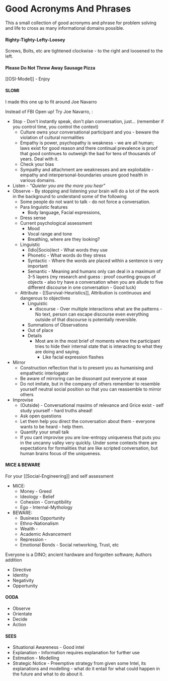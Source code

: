 # Good Acronyms And Phrases

This a small collection of good acronyms and phrase for problem solving and life to cross as many informational domains possible. 

#### Righty-Tighty-Lefty-Loosey

Screws, Bolts, etc are tightened clockwise - to the right and loosened to the left.

#### Please Do Not Throw Away Sausage Pizza

[[OSI-Model]] - Enjoy

#### SLOMI

I made this one up to fit around Joe Navarro 

Instead of FBI Open up! Try Joe Navarro, :
- Stop - Don't instantly speak, don't plan conversation, just... (remember if you control time, you control the context)
	- Culture owns your conversational participant and you - beware the violation of cultural normalities   
	- Empathy is power, psychopathy is weakness - we are all human; laws exist for good reason and there continual prevalence is proof that good continues to outweigh the bad for tens of thousands of years. Deal with it.
	- Check your bias 
	- Sympathy and attachment are weaknesses  and are exploitable - empathy and interpersonal-boundaries unsure good health in various domains.
- Listen - *"Quieter you are the more you hear"*
- Observe - By stopping and listening your brain will do a lot of the work in the background to understand some of the following
	- Some people do not want to talk - do not force a conversation.
	- Para linguistic features
		- Body language, Facial expressions,
	- Dress sense
	- Current psychological assessment 
		- Mood 
		- Vocal range and tone
		- Breathing, where are they looking?
	- Linguistic
		- (Idio|Socio)lect - What words they use
		- Phonetic - What words do they stress
		- Syntactic - Where the words are placed within a sentence is very important
		- Semantic - Meaning and humans only can deal in a maximum of 3-5 layers (my research and guess : proof counting groups of objects - also try have a conversation when you are allude to five different discourse in one conversation - Good luck)   
	- Attribute - [[Survival-Heuristics]], Attribution is continuous and dangerous to objectives  
		- Linguistic
			- discourse - Over multiple interactions what are the patterns - No text, person can escape discourse even everything outside of that discourse is potentially reversible. 
		- Summations of Observations
		- Out of place
		- Details 
			- Most are in the most brief of moments where the participant tries to hide their internal state that is interacting to what they are doing and saying.
				- Like facial expression flashes
- Mirror 
	- Construction reflection that is to present you as humanising and empathetic interlogator
	- Be aware of mirroring can be dissonant put everyone at ease
	- Do not imitate, but in the company of others remember to resemble yourself neutral social position so that you can reassemble to mirror others 
- Improvise
	- (Outside) - Conversational maxims of relevance and Grice exist - self study yourself - hard truths ahead!  
	- Ask open questions
	- Let them help you direct the conversation about them - everyone wants to be heard - help them.
	- Quantify your small talk 
	- If you cant improvise you are low-entropy uniqueness that puts you in the uncanny valley very quickly. Under some contexts there are expectations for formalities that are like scripted conversation, but human brains focus of the uniqueness.


#### MICE & BEWARE

For your [[Social-Engineering]] and self assessment
- MICE:
	- Money - Greed
	- Ideology - Belief
	- Cohesion - Corruptibility 
	- Ego - Internal-Mythology
- BEWARE: 
	- Business Opportunity
	- Ethno-Nationalism
	- Wealth - 
	- Academic Advancement
	- Repression - 
	- Emotional Bonds - Social networking, Trust, etc 

Everyone is a DINO; ancient hardware and forgotten software; Authors addition
- Directive
- Identity
- Negativity
- Opportunity 

#### OODA

- Observe
- Orientate
- Decide
- Action

#### SEES

- Situational Awareness - Good intel 
- Explanation - Information requires explanation for further use 
- Estimation - Modelling 
- Strategic Notice - Preemptive strategy from given some Intel, its explanations and modelling - what do it entail for what could happen in the future and what to do about it.
